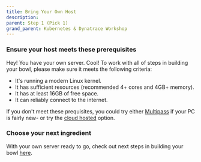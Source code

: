 ```yaml
---
title: Bring Your Own Host
description:
parent: Step 1 (Pick 1)
grand_parent: Kubernetes & Dynatrace Workshop
---
```


### Ensure your host meets these prerequisites

Hey!  You have your own server.  Cool!  To work with all of steps in building your bowl, please make sure it meets the following criteria:

- It's running a modern Linux kernel.
- It has sufficient resources (recommended 4+ cores and 4GB+ memory).
- It has at least 16GB of free space.
- It can reliably connect to the internet.

If you don't meet these prequisites, you could try either [Multipass](./1multipass) if your PC is fairly new- or try the [cloud hosted](./1cloud) option.

### Choose your next ingredient

With your own server ready to go, check out next steps in building your bowl [here](./step2).
